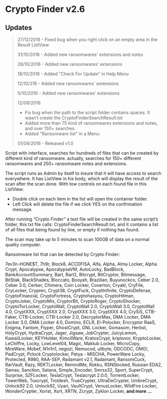 # Crypto Finder v2.6

## Updates
> 27/12/2016 - Fixed bug when you right click on an empty area in the Result ListView 
>
> 31/10/2016 - Added new ransomwares' extensions and notes
>
>26/10/2016 - Added new ransomwares' extensions
>
>18/10/2016 - Added "Check For Update" in Help Menu
>
>12/10/216  - Added new ransomwares' extensions
>
>5/10/2016  - Added new ransomwares' extensions
>
>12/09/2016
>-	Fix bug when the path to the script folder contains spaces. It wasn’t create the CryptoFinderSearchResult.txt
>-	Added more than 75 kind of ransomwares extensions and notes, and over 150+ searches.
>-	Added "Ransomware list" in a Menu:
>
>01/09/2016  - Released v1.0

Script with interface, searches for hundreds of files that can be created by different kind of ransomware. actually, searches for 150+ different ransomwares and 250+ ransomware notes and extensions.

The script runs as Admin by itself to insure that it will have access to search everywhere.
It has ListView in his body, which will display the result of the scan after the scan done. With tow controls on each found file in this ListView:
- Double click on each item in the list will open the container folder.
- Left Click will delete the file if we click YES on the confirmation message.

After running “Crypto Finder” a text file will be created in the same script’s folder, this txt file calls: CryptoFinderSearchResult.txt, and it contains a list of all files that being found by line, or empty if nothing has found.

The scan may take up to 5 minutes to scan 100GB of data on a normal quality computer.

Ransomware list that can be detected by Crypto Finder:

7ev3n-HONE$T, 7h9r, 8lock8, ACCDFISA, Alfa, Alpha, Alma Locker, Alpha Crypt, Apocalypse, ApocalypseVM, AutoLocky, BadBlock, BankAccountSummary, Bart, Bart2, Bitcrypt, BitCryptor, Bitmessage, BitStak, BlackShades, Bloccato, Booyah, Brazilian, Buyunockco, Ceber 2.0, Ceber 3.0, Cerber, Chimera, Coin Locker, Coverton, Cryakl, CryFile, CryLocker, Crypren, Crypt38, CryptFuck, CryptInfinite, CryptoDefense, CryptoFinancial, CryptoFortress, Cryptohasyou, CryptoHitman, CryptoJoker, CryptoMix,  CryptorBit, CryptoRoger, CryptoShocker, CryptoTorLocker, CryptoWall, CryptoWall 2.0, CryptoWall 3.0, CryptoWall 4.0, CryptXXX, CryptXXX 2.0, CryptXXX 3.0, CryptXXX 4.0, CrySiS, CTB-Faker, CTB-Locker, CTB-Locker 2.0, DecryptorMax, DMA Locker, DMA Locker 3.0, DMA Locker 4.0, Domino, ECLR, El-Polocker, Encryptor RaaS, Enigma, Fantom, Flyper, GhostCrypt, GNL Locker, Gomasom, Herbst, HolyCrypt, HydraCrypt, Jager, Jigsaw, JobCrypter, JuicyLemon, KawaiiLocker, KEYHolder, KimcilWare, KratosCrypt, kriptovor, KryptoLocker, LeChiffre, Locky, LowLevel04, Magic, Maktub Locker, MicroCopy, MireWare, Mobef, N1n1n1, negozi, Nemucod, ullbyte, ODCODC, OMG!, PadCrypt, Pclock Cryptolocker,  Petya - MISCHA, PowerWare Locky, Protected, R980, RAA-SEP, Radamant v2.1, Radamant, RansomCuck, RarVault, Razy, REKTLocker, RemindMe, Rokku, RSNSlocked, Russian EDA2, Samas, Sanction, Satana, Simple_Encoder, Smrss32, Sport, SuperCrypt, Surprise, SZFLocker, TeslaCrypt, Teslacrypt 2.0.0, TorrentLocker, TowerWeb, Toxcrypt, Troldesh, TrueCrypter, UltraDeCrypter, UmbreCrypt, Unlock92 2.0, Unlock92, Uyari, VaultCrypt, VenusLocker, WildFire Locker, WonderCrypter, Xorist, Xort, XRTN, Zcrypt, Zyklon Locker, **and more ...**
